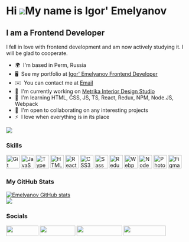 Hi ![](https://user-images.githubusercontent.com/18350557/176309783-0785949b-9127-417c-8b55-ab5a4333674e.gif)My name is Igor' Emelyanov
======================================================================================================================================

I am a Frontend Developer
-------------------------

I fell in love with frontend development and am now actively studying it. I will be glad to cooperate.

* 🌍  I'm based in Perm, Russia
* 🖥️  See my portfolio at [Igor' Emelyanov Frontend Developer](http://emelyanovi.github.io/portfolio/)
* ✉️  You can contact me at [Email](mailto:dev.emelyanovii@gmail.com)
* 🚀  I'm currently working on [Metrika Interior Design Studio](https://emelyanovi.github.io/metrika/)
* 🧠  I'm learning HTML, CSS, JS, TS, React, Redux, NPM, Node.JS, Webpack
* 🤝  I'm open to collaborating on any interesting projects
* ⚡  I love when everything is in its place

<a href="https://www.github.com/emelyanovi" target="_blank" rel="noreferrer"><img src="https://img.shields.io/github/followers/emelyanovi?logo=github&style=for-the-badge&color=0891b2&labelColor=1c1917"/></a>

### Skills


<p align="left">
<a href="https://git-scm.com/" target="_blank" rel="noreferrer"><img src="https://raw.githubusercontent.com/danielcranney/readme-generator/main/public/icons/skills/git-colored.svg" width="36" height="36" alt="Git" /></a>
<a href="https://developer.mozilla.org/en-US/docs/Web/JavaScript" target="_blank" rel="noreferrer"><img src="https://raw.githubusercontent.com/danielcranney/readme-generator/main/public/icons/skills/javascript-colored.svg" width="36" height="36" alt="JavaScript" /></a>
<a href="https://www.typescriptlang.org/" target="_blank" rel="noreferrer"><img src="https://raw.githubusercontent.com/danielcranney/readme-generator/main/public/icons/skills/typescript-colored.svg" width="36" height="36" alt="TypeScript" /></a>
<a href="https://developer.mozilla.org/en-US/docs/Glossary/HTML5" target="_blank" rel="noreferrer"><img src="https://raw.githubusercontent.com/danielcranney/readme-generator/main/public/icons/skills/html5-colored.svg" width="36" height="36" alt="HTML5" /></a>
<a href="https://reactjs.org/" target="_blank" rel="noreferrer"><img src="https://raw.githubusercontent.com/danielcranney/readme-generator/main/public/icons/skills/react-colored.svg" width="36" height="36" alt="React" /></a>
<a href="https://www.w3.org/TR/CSS/#css" target="_blank" rel="noreferrer"><img src="https://raw.githubusercontent.com/danielcranney/readme-generator/main/public/icons/skills/css3-colored.svg" width="36" height="36" alt="CSS3" /></a>
<a href="https://sass-lang.com/" target="_blank" rel="noreferrer"><img src="https://raw.githubusercontent.com/danielcranney/readme-generator/main/public/icons/skills/sass-colored.svg" width="36" height="36" alt="Sass" /></a>
<a href="https://redux.js.org/" target="_blank" rel="noreferrer"><img src="https://raw.githubusercontent.com/danielcranney/readme-generator/main/public/icons/skills/redux-colored.svg" width="36" height="36" alt="Redux" /></a>
<a href="https://webpack.js.org/" target="_blank" rel="noreferrer"><img src="https://raw.githubusercontent.com/danielcranney/readme-generator/main/public/icons/skills/webpack-colored.svg" width="36" height="36" alt="Webpack" /></a>
<a href="https://nodejs.org/en/" target="_blank" rel="noreferrer"><img src="https://raw.githubusercontent.com/danielcranney/readme-generator/main/public/icons/skills/nodejs-colored.svg" width="36" height="36" alt="NodeJS" /></a>
<a href="https://www.adobe.com/uk/products/photoshop.html" target="_blank" rel="noreferrer"><img src="https://raw.githubusercontent.com/danielcranney/readme-generator/main/public/icons/skills/photoshop-colored.svg" width="36" height="36" alt="Photoshop" /></a>
<a href="https://www.figma.com/" target="_blank" rel="noreferrer"><img src="https://raw.githubusercontent.com/danielcranney/readme-generator/main/public/icons/skills/figma-colored.svg" width="36" height="36" alt="Figma" /></a>
</p>

### My GitHub Stats

<a href="http://www.github.com/emelyanovi"><img src="https://github-readme-stats.vercel.app/api?username=emelyanovi&show_icons=true&hide=contribs&count_private=true&title_color=0891b2&text_color=ffffff&icon_color=0891b2&bg_color=1c1917&hide_border=true&show_icons=true" alt="Emelyanov GitHub stats" /></a><br>
<a href="http://www.github.com/emelyanovi"><img src="https://github-readme-streak-stats.herokuapp.com/?user=emelyanovi&stroke=ffffff&background=1c1917&ring=0891b2&fire=0891b2&currStreakNum=ffffff&currStreakLabel=0891b2&sideNums=ffffff&sideLabels=ffffff&dates=ffffff&hide_border=true" /></a>

### Socials

<p align="left">
<a href="mailto:dev.emelyanovii@gmail.com" target="_blank" rel="noreferrer"><img src="https://img.shields.io/badge/Gmail-D14836?style=for-the-badge&logo=gmail&logoColor=white" width="87.25" height="28" /></a>
<a href="https://github.com/EmelyanovI" target="_blank" rel="noreferrer"><img src="https://img.shields.io/badge/GitHub-100000?style=for-the-badge&logo=github&logoColor=white" width="95.5" height="28" /></a>
<a href="https://vk.com/dev.emelyanov" target="_blank" rel="noreferrer"><img src="https://img.shields.io/badge/вконтакте-%232E87FB.svg?&style=for-the-badge&logo=vk&logoColor=white" width="123.25" height="28" /></a>
<a href="https://t.me/mr_varr" target="_blank" rel="noreferrer"><img src="https://img.shields.io/badge/Telegram-2CA5E0?style=for-the-badge&logo=telegram&logoColor=white" width="114" height="28" /></a>
</p>
